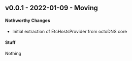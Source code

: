 ## v0.0.1 - 2022-01-09 - Moving

#### Nothworthy Changes

* Initial extraction of EtcHostsProvider from octoDNS core

#### Stuff

Nothing
